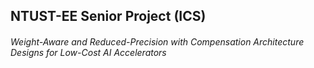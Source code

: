 ## NTUST-EE Senior Project (ICS)      
###### Weight-Aware and Reduced-Precision with Compensation Architecture Designs for Low-Cost AI Accelerators     

